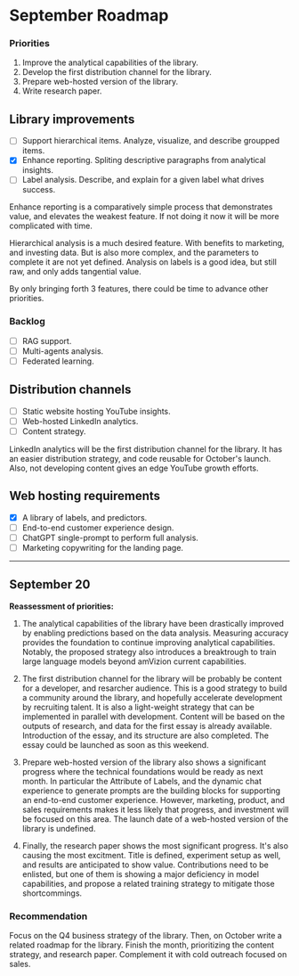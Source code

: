 # September Roadmap

### Priorities

1. Improve the analytical capabilities of the library.
2. Develop the first distribution channel for the library.
3. Prepare web-hosted version of the library.
4. Write research paper.

## Library improvements

- [ ] Support hierarchical items. Analyze, visualize, and describe groupped items.
- [x] Enhance reporting. Spliting descriptive paragraphs from analytical insights.
- [ ] Label analysis. Describe, and explain for a given label what drives success.

Enhance reporting is a comparatively simple process that demonstrates value, and elevates the weakest feature. 
If not doing it now it will be more complicated with time.

Hierarchical analysis is a much desired feature. With benefits to marketing, and investing data.
But is also more complex, and the parameters to complete it are not yet defined.
Analysis on labels is a good idea, but still raw, and only adds tangential value.

By only bringing forth 3 features, there could be time to advance other priorities.

### Backlog

- [ ] RAG support.
- [ ] Multi-agents analysis.
- [ ] Federated learning.

## Distribution channels

- [ ] Static website hosting YouTube insights.
- [ ] Web-hosted LinkedIn analytics.
- [ ] Content strategy.

LinkedIn analytics will be the first distribution channel for the library. 
It has an easier distribution strategy, and code reusable for October's launch.
Also, not developing content gives an edge YouTube growth efforts.

## Web hosting requirements

- [x] A library of labels, and predictors. 
- [ ] End-to-end customer experience design.
- [ ] ChatGPT single-prompt to perform full analysis. 
- [ ] Marketing copywriting for the landing page.

-----

## September 20

**Reassessment of priorities:** 

1. The analytical capabilities of the library have been drastically improved by enabling predictions based on the data analysis. Measuring accuracy provides the foundation to continue improving analytical capabilities. Notably, the proposed strategy also introduces a breaktrough to train large language models beyond amVizion current capabilities.

2. The first distribution channel for the library will be probably be content for a developer, and resarcher audience. This is a good strategy to build a community around the library, and hopefully accelerate development by recruiting talent. It is also a light-weight strategy that can be implemented in parallel with development. Content will be based on the outputs of research, and data for the first essay is already available. Introduction of the essay, and its structure are also completed. The essay could be launched as soon as this weekend.

3. Prepare web-hosted version of the library also shows a significant progress where the technical foundations would be ready as next month. In particular the Attribute of Labels, and the dynamic chat experience to generate prompts are the building blocks for supporting an end-to-end customer experience. However, marketing, product, and sales requirements makes it less likely that progress, and investment will be focused on this area. The launch date of a web-hosted version of the library is undefined.

4. Finally, the research paper shows the most significant progress. It's also causing the most excitment. Title is defined, experiment setup as well, and results are anticipated to show value. Contributions need to be enlisted, but one of them is showing a major deficiency in model capabilities, and propose a related training strategy to mitigate those shortcommings.

### Recommendation

Focus on the Q4 business strategy of the library. Then, on October write a related roadmap for the library. Finish the month, prioritizing the content strategy, and research paper. Complement it with cold outreach focused on sales.
